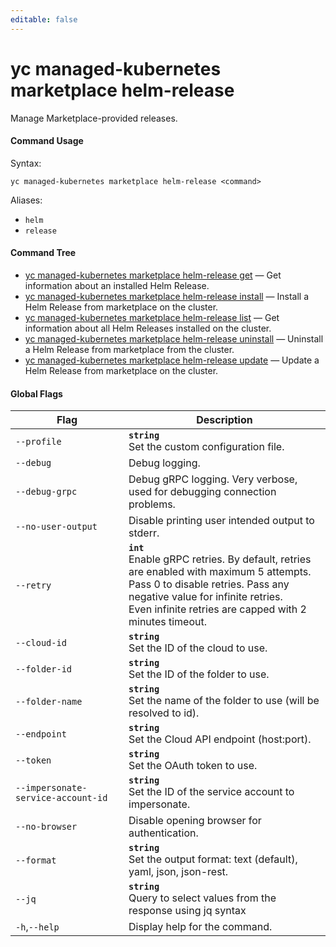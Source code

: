 ```yaml
---
editable: false
---
```


# yc managed-kubernetes marketplace helm-release

Manage Marketplace-provided releases.

#### Command Usage

Syntax: 

`yc managed-kubernetes marketplace helm-release <command>`

Aliases: 

- `helm`
- `release`

#### Command Tree

- [yc managed-kubernetes marketplace helm-release get](get.md) — Get information about an installed Helm Release.
- [yc managed-kubernetes marketplace helm-release install](install.md) — Install a Helm Release from marketplace on the cluster.
- [yc managed-kubernetes marketplace helm-release list](list.md) — Get information about all Helm Releases installed on the cluster.
- [yc managed-kubernetes marketplace helm-release uninstall](uninstall.md) — Uninstall a Helm Release from marketplace from the cluster.
- [yc managed-kubernetes marketplace helm-release update](update.md) — Update a Helm Release from marketplace on the cluster.

#### Global Flags

| Flag | Description |
|----|----|
|`--profile`|<b>`string`</b><br/>Set the custom configuration file.|
|`--debug`|Debug logging.|
|`--debug-grpc`|Debug gRPC logging. Very verbose, used for debugging connection problems.|
|`--no-user-output`|Disable printing user intended output to stderr.|
|`--retry`|<b>`int`</b><br/>Enable gRPC retries. By default, retries are enabled with maximum 5 attempts.<br/>Pass 0 to disable retries. Pass any negative value for infinite retries.<br/>Even infinite retries are capped with 2 minutes timeout.|
|`--cloud-id`|<b>`string`</b><br/>Set the ID of the cloud to use.|
|`--folder-id`|<b>`string`</b><br/>Set the ID of the folder to use.|
|`--folder-name`|<b>`string`</b><br/>Set the name of the folder to use (will be resolved to id).|
|`--endpoint`|<b>`string`</b><br/>Set the Cloud API endpoint (host:port).|
|`--token`|<b>`string`</b><br/>Set the OAuth token to use.|
|`--impersonate-service-account-id`|<b>`string`</b><br/>Set the ID of the service account to impersonate.|
|`--no-browser`|Disable opening browser for authentication.|
|`--format`|<b>`string`</b><br/>Set the output format: text (default), yaml, json, json-rest.|
|`--jq`|<b>`string`</b><br/>Query to select values from the response using jq syntax|
|`-h`,`--help`|Display help for the command.|
